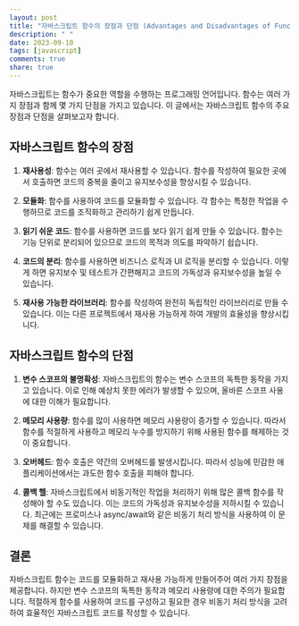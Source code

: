 ```yaml
---
layout: post
title: "자바스크립트 함수의 장점과 단점 (Advantages and Disadvantages of Functions)"
description: " "
date: 2023-09-10
tags: [javascript]
comments: true
share: true
---
```


자바스크립트는 함수가 중요한 역할을 수행하는 프로그래밍 언어입니다. 함수는 여러 가지 장점과 함께 몇 가지 단점을 가지고 있습니다. 이 글에서는 자바스크립트 함수의 주요 장점과 단점을 살펴보고자 합니다.

## 자바스크립트 함수의 장점

1. **재사용성**: 함수는 여러 곳에서 재사용할 수 있습니다. 함수를 작성하여 필요한 곳에서 호출하면 코드의 중복을 줄이고 유지보수성을 향상시킬 수 있습니다.
   
2. **모듈화**: 함수를 사용하여 코드를 모듈화할 수 있습니다. 각 함수는 특정한 작업을 수행하므로 코드를 조직화하고 관리하기 쉽게 만듭니다.

3. **읽기 쉬운 코드**: 함수를 사용하면 코드를 보다 읽기 쉽게 만들 수 있습니다. 함수는 기능 단위로 분리되어 있으므로 코드의 목적과 의도를 파악하기 쉽습니다.

4. **코드의 분리**: 함수를 사용하면 비즈니스 로직과 UI 로직을 분리할 수 있습니다. 이렇게 하면 유지보수 및 테스트가 간편해지고 코드의 가독성과 유지보수성을 높일 수 있습니다.

5. **재사용 가능한 라이브러리**: 함수를 작성하여 완전히 독립적인 라이브러리로 만들 수 있습니다. 이는 다른 프로젝트에서 재사용 가능하게 하여 개발의 효율성을 향상시킵니다.

## 자바스크립트 함수의 단점

1. **변수 스코프의 불명확성**: 자바스크립트의 함수는 변수 스코프의 독특한 동작을 가지고 있습니다. 이로 인해 예상치 못한 에러가 발생할 수 있으며, 올바른 스코프 사용에 대한 이해가 필요합니다.

2. **메모리 사용량**: 함수를 많이 사용하면 메모리 사용량이 증가할 수 있습니다. 따라서 함수를 적절하게 사용하고 메모리 누수를 방지하기 위해 사용된 함수를 해제하는 것이 중요합니다.

3. **오버헤드**: 함수 호출은 약간의 오버헤드를 발생시킵니다. 따라서 성능에 민감한 애플리케이션에서는 과도한 함수 호출을 피해야 합니다.

4. **콜백 헬**: 자바스크립트에서 비동기적인 작업을 처리하기 위해 많은 콜백 함수를 작성해야 할 수도 있습니다. 이는 코드의 가독성과 유지보수성을 저하시킬 수 있습니다. 최근에는 프로미스나 async/await와 같은 비동기 처리 방식을 사용하여 이 문제를 해결할 수 있습니다.

## 결론

자바스크립트 함수는 코드를 모듈화하고 재사용 가능하게 만들어주어 여러 가지 장점을 제공합니다. 하지만 변수 스코프의 독특한 동작과 메모리 사용량에 대한 주의가 필요합니다. 적절하게 함수를 사용하여 코드를 구성하고 필요한 경우 비동기 처리 방식을 고려하여 효율적인 자바스크립트 코드를 작성할 수 있습니다.